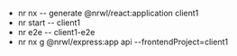 - nr nx -- generate @nrwl/react:application client1
- nr start -- client1
- nr e2e -- client1-e2e
- nr nx g @nrwl/express:app api --frontendProject=client1